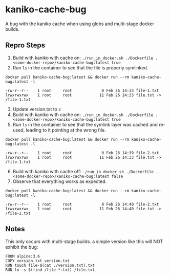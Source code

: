 # kaniko-cache-bug

A bug with the kaniko cache when using globs and multi-stage docker builds.

## Repro Steps

1) Build with kaniko with cache on: `./run_in_docker.sh ./Dockerfile . <some-docker-repo>/kaniko-cache-bug:latest true`
2) Run `ls` in the container to see that the file is properly symlinked.
```
docker pull kaniko-cache-bug:latest && docker run --rm kaniko-cache-bug:latest -l

-rw-r--r--    1 root     root             0 Feb 26 14:33 file-1.txt
lrwxrwxrwx    1 root     root            11 Feb 26 14:33 file.txt -> /file-1.txt
```
3) Update version.txt to `2`
4) Build with kaniko with cache on: `./run_in_docker.sh ./Dockerfile . <some-docker-repo>/kaniko-cache-bug:latest true`
5) Run `ls` in the container to see that the symlink layer was cached and re-used, leading to it pointing at the wrong file.
```
docker pull kaniko-cache-bug:latest && docker run --rm kaniko-cache-bug:latest -l

-rw-r--r--    1 root     root             0 Feb 26 14:39 file-2.txt
lrwxrwxrwx    1 root     root            11 Feb 26 14:33 file.txt -> /file-1.txt
```
6) Build with kaniko with cache off: `./run_in_docker.sh ./Dockerfile . <some-docker-repo>/kaniko-cache-bug:latest false`
7) Observe that everything works as expected.
```
docker pull kaniko-cache-bug:latest && docker run --rm kaniko-cache-bug:latest -l

-rw-r--r--    1 root     root             0 Feb 26 14:40 file-2.txt
lrwxrwxrwx    1 root     root            11 Feb 26 14:40 file.txt -> /file-2.txt
```

## Notes

This only occurs with multi-stage builds. a simple version like this will NOT exhibit the bug:

```
FROM alpine:3.6
COPY version.txt version.txt
RUN touch file-$(cat ./version.txt).txt
RUN ln -s $(find /file-*.txt) /file.txt
```
